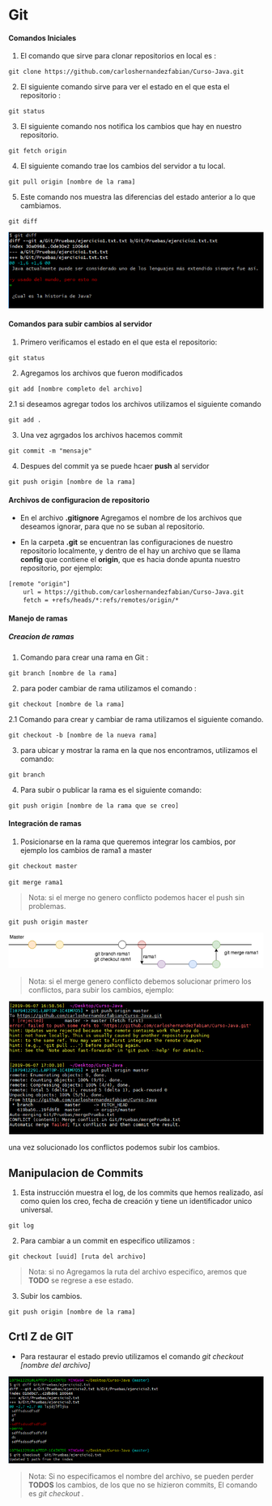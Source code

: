 # Git

#### Comandos Iniciales

1. El comando que sirve para clonar repositorios en local es :
```Shell
git clone https://github.com/carloshernandezfabian/Curso-Java.git

```
2. El siguiente comando sirve para ver el estado en el que esta el repositorio :
```Shell
git status
```

3. El siguiente comando nos notifica los cambios que hay en nuestro repositorio.

```Shell
git fetch origin
```

4. El siguiente comando trae los cambios del servidor a tu local.

```Shell
git pull origin [nombre de la rama]
```
5. Este comando nos muestra las diferencias del estado anterior a lo que cambiamos.

```Shell
git diff
```
![comando diff](Imagenes/diff.PNG)


#### Comandos para subir cambios al servidor

1. Primero verificamos el estado en el que esta el repositorio:
```Shell
git status
```

2. Agregamos los archivos que fueron modificados
```Shell
git add [nombre completo del archivo]
```

2.1 si deseamos agregar todos los archivos utilizamos el siguiente comando

```Shell
git add .
```

3. Una vez agrgados los archivos hacemos commit

```Shell
git commit -m "mensaje"
```
4. Despues del commit ya se puede hcaer **push** al servidor

```Shell
git push origin [nombre de la rama]
```
#### Archivos de configuracion de repositorio

+ En el archivo **.gitignore** Agregamos el nombre de los archivos que deseamos ignorar, para que no se suban al repositorio.

+ En la carpeta **.git** se encuentran las configuraciones de nuestro repositorio localmente, y dentro de el hay un archivo que se llama **config** que contiene el **origin**, que es hacia donde apunta nuestro repositorio, por ejemplo:
```Shell
[remote "origin"]
	url = https://github.com/carloshernandezfabian/Curso-Java.git
	fetch = +refs/heads/*:refs/remotes/origin/*
```

#### Manejo de ramas
##### Creacion de ramas

1. Comando para crear una rama en Git :

```Shell
git branch [nombre de la rama]
```

2. para poder cambiar de rama utilizamos el comando :

```Shell
git checkout [nombre de la rama]
```

2.1 Comando para crear y cambiar de rama utilizamos el siguiente comando.

```Shell
git checkout -b [nombre de la nueva rama]
```

3. para ubicar y mostrar la rama en la que nos encontramos, utilizamos el comando:

```Shell
git branch
```

4. Para subir o publicar la rama es el siguiente comando:

```Shell
git push origin [nombre de la rama que se creo]
```
#### Integración de ramas

1. Posicionarse en la rama que queremos integrar los cambios, por ejemplo los cambios de rama1 a master

```Shell
git checkout master

git merge rama1
```

> Nota: si el merge no genero conflicto podemos hacer el push sin problemas.

```Shell
git push origin master
```
![representación grafica de un merge](Imagenes/GIT-Page-2.png "merge")

> Nota: si el merge genero conflicto debemos solucionar primero los conflictos, para subir los cambios, ejemplo:


![conflicto merge](Imagenes/mergeconflicto.PNG "merge")

una vez solucionado los conflictos podemos subir los cambios.

## Manipulacion de Commits

1. Esta instrucción muestra el log, de los commits que hemos realizado, así como quien los creo, fecha de creación y tiene un identificador unico universal.

```Shell
git log
```

2.  Para cambiar a un commit en especifico utilizamos :

```Shell
git checkout [uuid] [ruta del archivo]
```

> Nota: si no Agregamos la ruta del archivo especifico, aremos que **TODO** se regrese a ese estado.

3. Subir los cambios.

```Shell
git push origin [nombre de la rama]
```
## Crtl Z de GIT

+ Para restaurar el estado previo utilizamos el comando *git checkout [nombre del archivo]*

![Crtlz git](Imagenes/ctrlzgit.PNG)

> Nota: Si no especificamos el nombre del archivo, se pueden perder **TODOS** los cambios, de los que  no se hizieron commits, El comando es *git checkout .*
